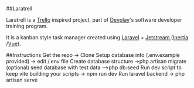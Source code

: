 ##Laratrell
<p>Laratrell is a <a href="https://trello.com/" class="underline text-gray-900 dark:text-white">Trello</a> inspired project, part of <a href="https://devplay.com.br/" class="underline text-gray-900 dark:text-white">Devplay</a>'s software developer training program. </p>
<p>It is a kanban style task manager created using <a href="https://laravel.com/" class="underline text-gray-900 dark:text-white">Laravel</a> + <a href="https://jetstream.laravel.com/2.x/introduction.html" class="underline text-gray-900 dark:text-white">Jetstream </a>
    (<a href="https://inertiajs.com/" class="underline text-gray-900 dark:text-white">Inertia </a>
    /<a href="https://vuejs.org/" class="underline text-gray-900 dark:text-white">Vue</a>).</p>


##Instructions
Get the repo
-> Clone
Setup database info (.env.example provided)
-> edit /.env file
Create database structure
->php artisan migrate
(optional) seed database with test data
-->php db:seed
Run dev script to keep vite building your scripts
-> npm run dev 
Run laravel backend
-> php artisan serve
